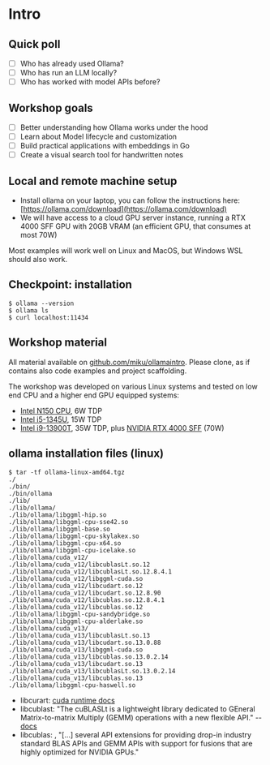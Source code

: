 # Intro

## Quick poll

* [ ] Who has already used Ollama?
* [ ] Who has run an LLM locally?
* [ ] Who has worked with model APIs before?

## Workshop goals

* [ ] Better understanding how Ollama works under the hood
* [ ] Learn about Model lifecycle and customization
* [ ] Build practical applications with embeddings in Go
* [ ] Create a visual search tool for handwritten notes

## Local and remote machine setup

* Install ollama on your laptop, you can follow the instructions here: [https://ollama.com/download](https://ollama.com/download)
* We will have access to a cloud GPU server instance, running a RTX 4000 SFF GPU with 20GB VRAM (an efficient GPU, that consumes at most 70W)

Most examples will work well on Linux and MacOS, but Windows WSL should also
work.

## Checkpoint: installation

```
$ ollama --version
$ ollama ls
$ curl localhost:11434
```

## Workshop material

All material available on
[github.com/miku/ollamaintro](https://github.com/miku/ollamaintro). Please
clone, as if contains also code examples and project scaffolding.

The workshop was developed on various Linux systems and tested on low end CPU
and a higher end GPU equipped systems:

* [Intel N150 CPU](https://www.intel.de/content/www/de/de/products/sku/241636/intel-processor-n150-6m-cache-up-to-3-60-ghz/specifications.html), 6W TDP
* [Intel i5-1345U](https://www.intel.com/content/www/us/en/products/sku/232127/intel-core-i51345u-processor-12m-cache-up-to-4-70-ghz/specifications.html), 15W TDP
* [Intel i9-13900T](https://www.intel.com/content/www/us/en/products/sku/230498/intel-core-i913900t-processor-36m-cache-up-to-5-30-ghz/compatible.html), 35W TDP, plus [NVIDIA RTX 4000 SFF](https://www.nvidia.com/en-us/products/workstations/rtx-4000-sff/) (70W)

## ollama installation files (linux)

```
$ tar -tf ollama-linux-amd64.tgz
./
./bin/
./bin/ollama
./lib/
./lib/ollama/
./lib/ollama/libggml-hip.so
./lib/ollama/libggml-cpu-sse42.so
./lib/ollama/libggml-base.so
./lib/ollama/libggml-cpu-skylakex.so
./lib/ollama/libggml-cpu-x64.so
./lib/ollama/libggml-cpu-icelake.so
./lib/ollama/cuda_v12/
./lib/ollama/cuda_v12/libcublasLt.so.12
./lib/ollama/cuda_v12/libcublasLt.so.12.8.4.1
./lib/ollama/cuda_v12/libggml-cuda.so
./lib/ollama/cuda_v12/libcudart.so.12
./lib/ollama/cuda_v12/libcudart.so.12.8.90
./lib/ollama/cuda_v12/libcublas.so.12.8.4.1
./lib/ollama/cuda_v12/libcublas.so.12
./lib/ollama/libggml-cpu-sandybridge.so
./lib/ollama/libggml-cpu-alderlake.so
./lib/ollama/cuda_v13/
./lib/ollama/cuda_v13/libcublasLt.so.13
./lib/ollama/cuda_v13/libcudart.so.13.0.88
./lib/ollama/cuda_v13/libggml-cuda.so
./lib/ollama/cuda_v13/libcublas.so.13.0.2.14
./lib/ollama/cuda_v13/libcudart.so.13
./lib/ollama/cuda_v13/libcublasLt.so.13.0.2.14
./lib/ollama/cuda_v13/libcublas.so.13
./lib/ollama/libggml-cpu-haswell.so
```

* libcurart: [cuda runtime docs](https://docs.nvidia.com/cuda/cuda-c-programming-guide/#cuda-runtime)
* libcublast: "The cuBLASLt is a lightweight library dedicated to GEneral
  Matrix-to-matrix Multiply (GEMM) operations with a new flexible API." -- [docs](https://docs.nvidia.com/cuda/cublas/index.html#using-the-cublasLt-api)
* libcublas: [](https://developer.nvidia.com/cublas), "[...] several API
  extensions for providing drop-in industry standard BLAS APIs and GEMM APIs
with support for fusions that are highly optimized for NVIDIA GPUs."
